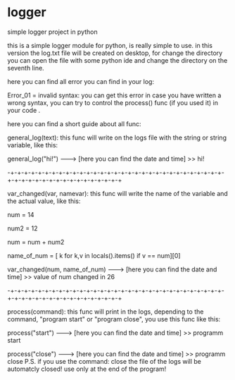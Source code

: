 # logger
simple logger project in python

this is a simple logger module for python, is really simple to use.
in this version the log.txt file will be created on desktop, for change the directory you can open the file with some python ide and change the directory on the seventh line.

here you can find all error you can find in your log:

Error_01 = invalid syntax: you can get this error in case you have written a wrong syntax, you can try to control the process() func (if you used it) in your code .

here you can find a short guide about all func:

general_log(text): this func will write on the logs file with the string or string variable, like this:

general_log("hi!") ---> [here you can find the date and time] >> hi!

-+-+-+-+-+-+-+-+-+-+-+-+-+-+-+-+-+-+-+-+-+-+-+-+-+-+-+-+-+-+-+-+-+-+-+-+-+-+-+-+-+-+-+-+-+-+-+-+

var_changed(var, namevar): this func will write the name of the variable and the actual value, like this:

num = 14

num2 = 12

num = num + num2

name_of_num = [ k for k,v in locals().items() if v == num][0]

var_changed(num, name_of_num) ---> [here you can find the date and time] >> value of num changed in 26

-+-+-+-+-+-+-+-+-+-+-+-+-+-+-+-+-+-+-+-+-+-+-+-+-+-+-+-+-+-+-+-+-+-+-+-+-+-+-+-+-+-+-+-+-+-+-+-+

process(command): this func will print in the logs, depending to the command, "program start" or "program close", you use this func like this:

process("start") ---> [here you can find the date and time] >> programm start

process("close") ---> [here you can find the date and time] >> programm close
P.S. if you use  the command: close the file of the logs will be automatcly closed! use only at the end of the program!
